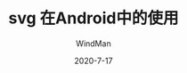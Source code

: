 ---
layout: post
title: 'svg 在Android中的使用'
author: WindMan
date: 2020-7-17
categories: android
tags: android 
---